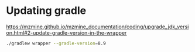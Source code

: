 # Updating gradle

https://mzmine.github.io/mzmine_documentation/coding/upgrade_jdk_version.html#2-update-gradle-version-in-the-wrapper

```bash
./gradlew wrapper --gradle-version=8.9
```